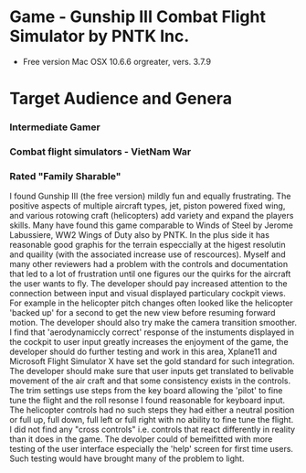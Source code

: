 # Game - Gunship III Combat Flight Simulator by PNTK Inc.
* Free version Mac OSX 10.6.6 orgreater, vers. 3.7.9
# Target Audience and Genera
### Intermediate Gamer
### Combat flight simulators - VietNam War
### Rated "Family Sharable"
I found Gunship III (the free version) mildly fun and equally frustrating.  The positive aspects of multiple aircraft types, jet, piston powered fixed wing, and various rotowing craft (helicopters) add variety and expand the players skills.  Many have found this game comparable to Winds of Steel by Jerome Labussiere, WW2 Wings of Duty also by PNTK.  In the plus side it has reasonable good graphis for the terrain especcially at the higest resolutin and quaility (with the associated increase use of rescources).  Myself and many other reviewers had a problem with the controls and documentation that led to a lot of frustration until one figures our the quirks for the aircraft the user wants to fly.
The developer should pay increased attention to the connection between input and visual displayed particulary cockpit views.  For example in the helicopter pitch changes often looked like the helicopter 'backed up' for a second to get the new view before resuming forward motion.  The developer should also try make the camera transition smoother.
I find that 'aerodynamiccly correct' response of the instuments displayed in the cockpit to user input greatly increases the enjoyment of the game, the developer should do further testing and work in this area, Xplane11 and Microsoft Flight Simulator X have set the gold standard for such integration.
The developer should make sure that user inputs get translated to belivable movement of the air craft and that some consistency exists in the controls. The trim settings use steps from the key board allowing the 'pilot' to fine tune the flight and the roll resonse I found reasonable for keyboard input. The helicopter controls had no such steps they had either a neutral position or full up, full down, full left or full right with no ability to fine tune the flight. I did not find any "cross controls" i.e. controls that react differently in reality than it does in the game.
The devolper could of bemeifitted with more testing of the user interface especially the 'help' screen for first time users.  Such testing would have brought many of the problem to light.
